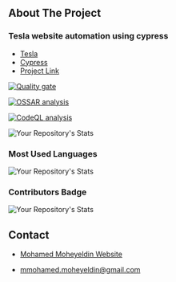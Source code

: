 ## About The Project
### Tesla website automation using cypress

* [Tesla](https://www.tesla.com/)
* [Cypress](https://docs.cypress.io/)
* [Project Link](https://github.com/mohamedmoheyeldin/Mortgage-Calculator)

<!-- SonarCloud Stats -->
[![Quality gate](https://sonarcloud.io/api/project_badges/quality_gate?project=mohamedmoheyeldin_TeslaCypressAutomation)](https://sonarcloud.io/dashboard?id=mohamedmoheyeldin_TeslaCypressAutomation)

<!-- ossar-analysis Stats -->
[![OSSAR analysis](https://github.com/mohamedmoheyeldin/TeslaCypressAutomation/actions/workflows/ossar-analysis.yml/badge.svg?branch=master)](https://github.com/mohamedmoheyeldin/TeslaCypressAutomation/actions/workflows/ossar-analysis.yml)
<!-- codeql-analysis Stats -->
[![CodeQL analysis](https://github.com/mohamedmoheyeldin/TeslaCypressAutomation/actions/workflows/codeql-analysis.yml/badge.svg?branch=master)](https://github.com/mohamedmoheyeldin/TeslaCypressAutomation/actions/workflows/codeql-analysis.yml)

<!-- My Repository's Stats -->
![Your Repository's Stats](https://github-readme-stats.vercel.app/api?username=mohamedmoheyeldin&show_icons=true)

<!-- Most Used Languages -->
### Most Used Languages
![Your Repository's Stats](https://github-readme-stats.vercel.app/api/top-langs/?username=mohamedmoheyeldin&theme=blue-green)

<!-- Contributors Badge -->
### Contributors Badge
![Your Repository's Stats](https://contrib.rocks/image?repo=mohamedmoheyeldin/TeslaCypressAutomation)


<!-- CONTACT -->
## Contact

* [Mohamed Moheyeldin Website](https://mohamedmoheyeldin.com)

* [mmohamed.moheyeldin@gmail.com](mmohamed.moheyeldin@gmail.com)
